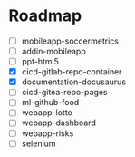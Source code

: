 

# Roadmap

- [ ] mobileapp-soccermetrics
- [ ] addin-mobileapp
- [ ] ppt-html5
- [x] cicd-gitlab-repo-container
- [x] documentation-docusaurus
- [ ] cicd-gitea-repo-pages
- [ ] ml-github-food
- [ ] webapp-lotto
- [ ] webapp-dashboard
- [ ] webapp-risks
- [ ] selenium
